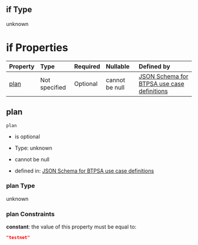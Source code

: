 ## if Type

unknown

# if Properties

| Property      | Type          | Required | Nullable       | Defined by                                                                                                                                                                                                                                  |
| :------------ | :------------ | :------- | :------------- | :------------------------------------------------------------------------------------------------------------------------------------------------------------------------------------------------------------------------------------------ |
| [plan](#plan) | Not specified | Optional | cannot be null | [JSON Schema for BTPSA use case definitions](btpsa-usecase-properties-services-items-allof-1-then-allof-93-then-allof-2-if-properties-plan.md "undefined#/properties/services/items/allOf/1/then/allOf/93/then/allOf/2/if/properties/plan") |

## plan



`plan`

*   is optional

*   Type: unknown

*   cannot be null

*   defined in: [JSON Schema for BTPSA use case definitions](btpsa-usecase-properties-services-items-allof-1-then-allof-93-then-allof-2-if-properties-plan.md "undefined#/properties/services/items/allOf/1/then/allOf/93/then/allOf/2/if/properties/plan")

### plan Type

unknown

### plan Constraints

**constant**: the value of this property must be equal to:

```json
"testnet"
```
